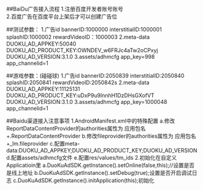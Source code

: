 ##BaiDu广告接入流程
	1.注册百度开发者账号账号  
	2.百度广告在百度平台上架后才可以创建广告位
	
##测试参数：
	1.广告id
		bannerID:1000000
		interstitialID:1000001
		splashID:1000002
		rewardVideoID：1000003
	2.meta-data
		DUOKU_AD_APPKEY:50040
		DUOKU_AD_PRODUCT_KEY:OWNDEV_w6FRJc4aTw2oCPxyj
		DUOKU_AD_VERSION:3.1.0
	3.assets/adhmcfg
		app_key=998
		app_channelid=1

##游戏参数：(碰碰球)
	1.广告id
		bannerID:2050839
		interstitialID:2050840
		splashID:2050841
		rewardVideoID:2050842s
	2.meta-data
		DUOKU_AD_APPKEY:11125131
		DUOKU_AD_PRODUCT_KEY:uDxP9u9InnhH1DzDHsGXofVT
		DUOKU_AD_VERSION:3.1.0
	3.assets/adhmcfg
		app_key=1000048
		app_channelid=1


##Baidu渠道接入注意事项
	1.AndroidManifest.xml中的特殊配置
		a.修改ReportDataContentProvider的authorities属性为 应用包名+.ReportDataContentProvider
		b.修改fileprovider的authorities属性为 应用包名+_lm.fileprovider
		c.配置meta-data:DUOKU_AD_APPKEY;DUOKU_AD_PRODUCT_KEY;DUOKU_AD_VERSION
		d.配置assets/adhmcfg文件
		e.配置res/values/tm_ids
	2.初始化在自定义Applicatioin里
		a.DuoKuAdSDK.getInstance().setOnline(false,this);//设置是否是线上地址
		b.DuoKuAdSDK.getInstance().setDebug(true);设置是否开启调试日志
		c.DuoKuAdSDK.getInstance().initApplication(this);初始化